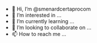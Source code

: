 - 👋 Hi, I’m @smenardcertaprocom
- 👀 I’m interested in ...
- 🌱 I’m currently learning ...
- 💞️ I’m looking to collaborate on ...
- 📫 How to reach me ...

<!---
smenardcertaprocom/smenardcertaprocom is a ✨ special ✨ repository because its `README.md` (this file) appears on your GitHub profile.
You can click the Preview link to take a look at your changes.
--->
